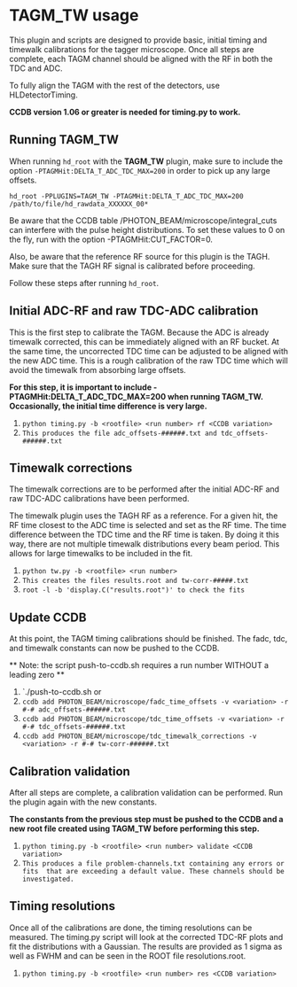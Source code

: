 # TAGM_TW usage
This plugin and scripts are designed to provide basic, initial timing and 
timewalk calibrations for the tagger microscope. Once all steps are 
complete, each TAGM channel should be aligned with the RF in both the 
TDC and ADC.

To fully align the TAGM with the rest of the detectors, use HLDetectorTiming.

**CCDB version 1.06 or greater is needed for timing.py to work.**

## Running TAGM_TW
When running `hd_root` with the **TAGM_TW** plugin, make sure to include 
the option `-PTAGMHit:DELTA_T_ADC_TDC_MAX=200` in order to pick up any 
large offsets.

`hd_root -PPLUGINS=TAGM_TW -PTAGMHit:DELTA_T_ADC_TDC_MAX=200 /path/to/file/hd_rawdata_XXXXXX_00*`

Be aware that the CCDB table /PHOTON_BEAM/microscope/integral_cuts can 
interfere with the pulse height distributions. To set these values to 0 
on the fly, run with the option -PTAGMHit:CUT_FACTOR=0.

Also, be aware that the reference RF source for this plugin is the TAGH. 
Make sure that the TAGH RF signal is calibrated before proceeding.

Follow these steps after running `hd_root`. 

## Initial ADC-RF and raw TDC-ADC calibration
This is the first step to calibrate the TAGM. Because the ADC is already 
timewalk corrected, this can be immediately aligned with an RF bucket. 
At the same time, the uncorrected TDC time can be adjusted to be aligned 
with the new ADC time. This is a rough calibration of the raw TDC time 
which will avoid the timewalk from absorbing large offsets.

**For this step, it is important to include -PTAGMHit:DELTA_T_ADC_TDC_MAX=200
when running TAGM_TW. Occasionally, the initial time difference is very large.**

1. `python timing.py -b <rootfile> <run number> rf <CCDB variation>`
2. `This produces the file adc_offsets-######.txt and tdc_offsets-######.txt`

## Timewalk corrections
The timewalk corrections are to be performed after the initial ADC-RF and 
raw TDC-ADC calibrations have been performed.

The timewalk plugin uses the TAGH RF as a reference. For a given hit, the 
RF time closest to the ADC time is selected and set as the RF time. The time 
difference between the TDC time and the RF time is taken. By doing it this 
way, there are not multiple timewalk distributions every beam period. This 
allows for large timewalks to be included in the fit.

1. `python tw.py -b <rootfile> <run number>`
2. `This creates the files results.root and tw-corr-#####.txt`
3. `root -l -b 'display.C("results.root")' to check the fits`

## Update CCDB
At this point, the TAGM timing calibrations should be finished.
The fadc, tdc, and timewalk constants can now be pushed to the CCDB.

** Note: the script push-to-ccdb.sh requires a run number WITHOUT a leading zero **
1. `./push-to-ccdb.sh <run number> <variation>
or
2. `ccdb add PHOTON_BEAM/microscope/fadc_time_offsets -v <variation> -r #-# adc_offsets-######.txt`
3. `ccdb add PHOTON_BEAM/microscope/tdc_time_offsets -v <variation> -r #-# tdc_offsets-######.txt`
4. `ccdb add PHOTON_BEAM/microscope/tdc_timewalk_corrections -v <variation> -r #-# tw-corr-######.txt`

## Calibration validation
After all steps are complete, a calibration validation can be performed. Run 
the plugin again with the new constants.

**The constants from the previous step must be pushed to the CCDB and a new root
file created using TAGM_TW before performing this step.**

1. `python timing.py -b <rootfile> <run number> validate <CCDB variation>`
2. `This produces a file problem-channels.txt containing any errors or fits 
that are exceeding a default value. These channels should be investigated.`

## Timing resolutions
Once all of the calibrations are done, the timing resolutions can be measured. 
The timing.py script will look at the corrected TDC-RF plots and fit the 
distributions with a Gaussian. The results are provided as 1 sigma as well as 
FWHM and can be seen in the ROOT file resolutions.root.

1. `python timing.py -b <rootfile> <run number> res <CCDB variation>`


